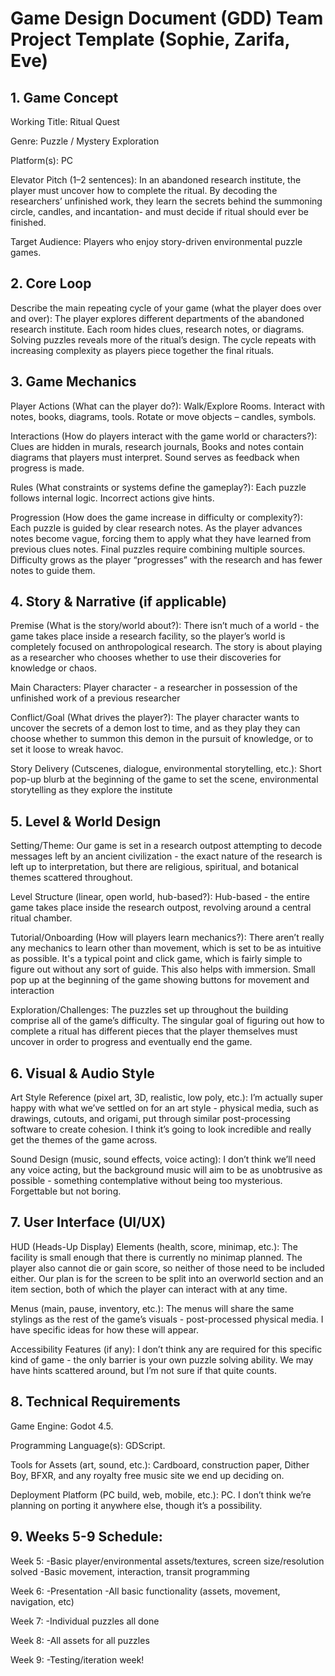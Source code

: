 # Game Design Document (GDD) Team Project Template (Sophie, Zarifa, Eve)

## 1. Game Concept
Working Title: Ritual Quest

Genre: Puzzle / Mystery Exploration 

Platform(s): PC

Elevator Pitch (1–2 sentences):
In an abandoned research institute, the player must uncover how to complete the ritual. By decoding the researchers’ unfinished work, they learn the secrets behind the summoning circle, candles, and incantation- and must decide if ritual should ever be finished. 

Target Audience:  Players who enjoy story-driven environmental puzzle games. 

## 2. Core Loop
Describe the main repeating cycle of your game (what the player does over and over):
The player explores different departments of the abandoned research institute. 
Each room hides clues, research notes, or diagrams. 
Solving puzzles reveals more of the ritual’s design. 
The cycle repeats with increasing complexity as players piece together the final rituals. 

## 3. Game Mechanics
Player Actions (What can the player do?):
Walk/Explore Rooms.
Interact with notes, books, diagrams, tools. 
Rotate or move objects – candles, symbols.  

Interactions (How do players interact with the game world or characters?):
Clues are hidden in murals, research journals, 
Books and notes contain diagrams that players must interpret. 
Sound serves as feedback when progress is made. 

Rules (What constraints or systems define the gameplay?):
Each puzzle follows internal logic. 
Incorrect actions give hints. 

Progression (How does the game increase in difficulty or complexity?):
Each puzzle is guided by clear research notes. 
As the player advances notes become vague, forcing them to apply what they have learned from previous clues notes. 
Final puzzles require combining multiple sources.
Difficulty grows as the player “progresses” with the research and has fewer notes to guide them. 

## 4. Story & Narrative (if applicable) 
Premise (What is the story/world about?):
There isn’t much of a world - the game takes place inside a research facility, so the player’s world is completely focused on anthropological research. The story is about playing as a researcher who chooses whether to use their discoveries for knowledge or chaos.

Main Characters:
Player character - a researcher in possession of the unfinished work of a previous researcher

Conflict/Goal (What drives the player?):
The player character wants to uncover the secrets of a demon lost to time, and as they play they can choose whether to summon this demon in the pursuit of knowledge, or to set it loose to wreak havoc.

Story Delivery (Cutscenes, dialogue, environmental storytelling, etc.):
Short pop-up blurb at the beginning of the game to set the scene, environmental storytelling as they explore the institute

## 5. Level & World Design
Setting/Theme:
Our game is set in a research outpost attempting to decode messages left by an ancient civilization - the exact nature of the research is left up to interpretation, but there are religious, spiritual, and botanical themes scattered throughout.

Level Structure (linear, open world, hub-based?):
Hub-based - the entire game takes place inside the research outpost, revolving around a central ritual chamber.

Tutorial/Onboarding (How will players learn mechanics?):
There aren’t really any mechanics to learn other than movement, which is set to be as intuitive as possible. It's a typical point and click game, which is fairly simple to figure out without any sort of guide. This also helps with immersion.
Small pop up at the beginning of the game showing buttons for movement and interaction

Exploration/Challenges:
The puzzles set up throughout the building comprise all of the game’s difficulty. The singular goal of figuring out how to complete a ritual has different pieces that the player themselves must uncover in order to progress and eventually end the game.

## 6. Visual & Audio Style
Art Style Reference (pixel art, 3D, realistic, low poly, etc.):
I’m actually super happy with what we’ve settled on for an art style - physical media, such as drawings, cutouts, and origami, put through similar post-processing software to create cohesion. I think it’s going to look incredible and really get the themes of the game across.

Sound Design (music, sound effects, voice acting):
I don’t think we’ll need any voice acting, but the background music will aim to be as unobtrusive as possible - something contemplative without being too mysterious. Forgettable but not boring.

## 7. User Interface (UI/UX)
HUD (Heads-Up Display) Elements (health, score, minimap, etc.):
The facility is small enough that there is currently no minimap planned. The player also cannot die or gain score, so neither of those need to be included either. Our plan is for the screen to be split into an overworld section and an item section, both of which the player can interact with at any time.

Menus (main, pause, inventory, etc.):
The menus will share the same stylings as the rest of the game’s visuals - post-processed physical media. I have specific ideas for how these will appear.

Accessibility Features (if any):
I don’t think any are required for this specific kind of game - the only barrier is your own puzzle solving ability. We may have hints scattered around, but I’m not sure if that quite counts.

## 8. Technical Requirements
Game Engine:
Godot 4.5.

Programming Language(s):
GDScript.

Tools for Assets (art, sound, etc.):
Cardboard, construction paper, Dither Boy, BFXR, and any royalty free music site we end up deciding on.

Deployment Platform (PC build, web, mobile, etc.):
PC. I don’t think we’re planning on porting it anywhere else, though it’s a possibility.

## 9. Weeks 5-9 Schedule:
Week 5:
-Basic player/environmental assets/textures, screen size/resolution solved
-Basic movement, interaction, transit programming

Week 6:
-Presentation
-All basic functionality (assets, movement, navigation, etc)

Week 7:
-Individual puzzles all done

Week 8:
-All assets for all puzzles

Week 9:
-Testing/iteration week!